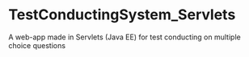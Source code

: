 # TestConductingSystem_Servlets
A web-app made in Servlets (Java EE) for test conducting on  multiple choice questions
